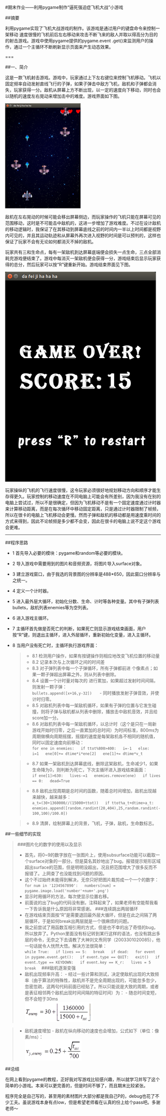 #期末作业——利用pygame制作“逼死强迫症飞机大战”小游戏

##摘要

利用pygame实现了飞机大战游戏的制作。该游戏是通过用户的键盘命令来控制一架移动
速度很慢的飞机前后左右移动来攻击不断飞来的敌人并取以得高分为目的的射击游戏。游戏中使用pygame提供的pygame.event
.get()来监测用户的操作，通过一个主循环不断刷新显示页面来产生动态效果。  

===

##一、简介

这是一款飞机射击游戏。游戏中，玩家通过上下左右键位来控制飞机移动。飞机以固定频率自动发射直线飞行的子弹，如果子弹击中敌方飞机，敌机和子弹都会消失，玩家获得一分。敌机从屏幕上方不断出现，以一定的速度向下移动，同时也会以随机的速度左右晃动来增加击中的难度。游戏界面如下图。

![](1312.png)

敌机在左右晃动的时候可能会移出屏幕侧边，而玩家操作的飞机只能在屏幕可见的范围移动，这时是不可能击中敌机的，这进一步增加了游戏难度。不过在设计敌机的移动逻辑时，我保证了在其移动到屏幕底线之前的时间内一半以上时间都是视野内可见的，并且其运动轨迹和从屏幕外再次进入视野的时间是可以预判的，这样也保证了玩家不会有无论如何都消灭不掉的敌机。

玩家共有三和生命点，每有一架敌机到达屏幕底端便会损失一点生命，三点全部消耗完游戏便结束了。游戏中每消灭一架敌机便会获得一分，游戏结束后显示玩家获得的总分，然后玩家可以按“R”键重新开始。游戏结束界面见下图。

![](11.png)

玩家操纵的飞机的飞行速度很慢，这令玩家必须很好地规划移动方向和顺序才能生存得更久。玩家控制的移动速度在不同电脑上可能会有所差别，因为我没有在别的电脑上尝试过，所以不是很确定，但因为飞机移动不是有一个固定速度通过计时器来计算移动距离，而是在每次循环中移动固定距离，只是通过计时器限制了帧频，所以在很卡的电脑上飞机移动会更慢。然而子弹和敌机的移动都是用速度乘时间的方式来得到，因此不论帧频是多少都不会变，因此在很卡的电脑上说不定这个游戏会更难。



---

##程序思路

- 1	首先导入必要的模块：pygame和random等必要的模块。


- 2	导入游戏中需要用到的图片和音频资源，将图片导入surface对象。

- 3	建立游戏窗口，由于我选的背景图的分辨率是488*650，因此窗口分辨率与之统一。

- 4	定义一个计时器。

- 5	进入最外层大循环，初始化分数、生命、计时等各种变量。其中有子弹列表bullets，敌机列表enemies等为空列表。

- 6	进入游戏主循环。

- 7	主循环首先做是否死亡的判断，如果死亡则显示游戏结束画面，用户按“R”键，则退出主循环，进入外层循环，重新初始化变量，进入主循环。

- 8	当用户没有死亡时，主循环执行游戏界面：
  > - 8.1	检测用户操作，如果有按键操作则相应地改变飞机位置的移动量
  > - 8.2	记录本次与上次循环之间的时间差  
  > - 8.3	对子弹列表中每一个子弹循环，所有子弹都前进   个像素点；如果一颗子弹超出屏幕之外，则从列表中删除。
  > - 8.4	设置一个计时量对每次的 进行累加，如果超过发射时间间隔，则发射一颗子弹：  
      ```
      bullets.append([x+16,y-32])   
      ```
      - 同时播放发射子弹音效，并使计时归零。
  > - 8.5	对敌机列表中每一架敌机循环，如果有子弹的位置与它发生碰撞，则将子弹与敌机都从列表中删除，播放击中敌机音效，并且给score加一分。
  > - 8.6	对敌机列表中每一架敌机循环，以总计时（这个是只在一局新游戏开始时归零，之后一直累加的总时间）为时间标准，800ms为周期做横向周期摇摆，摇摆的速度是每架敌机各不相同的随机值，同时以固定速度向前移动：  
      ```
      for ene in enemies:  
          if ttot%800>400:  
              i=-1  
          else:  
              i=1  
          ene[0]+= dtime*i*ene[2]  
              ene[1]+= dtime*v_t   
      ```
      
  > - 8.7	如果一架敌机到达屏幕底线，删除这架敌机，生命减少1，如果生命降为0，则判断为死亡，下次主循环进入游戏结束画面：    
      ```
      if ene[1]>630:  
          lives-=1  
          enemies.remove(ene)  
          if lives == 0:  
                  dead=True  
      ```
      
  > - 8.8	敌机出现周期是总时间的函数，随着总时间增加，敌机出现越来越快，越来越多：    
      ```
      a_t=(30+1360000//(15000+ttot))  
      if ttot%a_t+dtime>a_t:  
          enemies.append([random.randint(20,404),25,random.randint(-100,100)/100.0])  
      ```
      
  > - 8.9	清屏，绘制屏幕上的背景，飞机，子弹，敌机，生命数标志。

##一些细节的实现

>###图片化的数字的使用以及显示
> - 首先，将0~9的数字放在一张图片上，使用subsurface功能可以截取一个surface对象的一部分。但是莫名其妙地出了bug。报错提示矩形区域超出surface的范围，但是明明没超出，况且把范围增大了很多反而不报错了。上网查了也没能找到问题的原因。
> - 这个不过始终未能得到解决，无奈只好把图片裁剪成一个一个的数字：  
    ```
    for num in '1234567890':  
        numbers[num] = pygame.image.load('number'+num+'.png')
    ```
> - 显示时用循环的方法，每次使显示位置右移。
> - 前面说的出了bug的代码没有删，注释起来了，如果老师有空能帮我看一下告诉我是什么原因将非常感谢。
>###连续跳出两层循环
> - 在游戏结束页面按“R”是需要退回最外层大循环，但是在此之间隔了两层循环，于是如何break出两层就是一个很麻烦的问题。
> - 我之前尝试了用函数互相引用的方式，但是也不幸的出了奇怪的bug，所以放弃了。Python里面没有标记转到某行这样的语法，也没有跳出多层的命令，无奈之下去请教了大神刘文焘同学（2003301020085），他一句话就令人恍然大悟。解决方法很简单：  
    ```
    while True:  
        if lives == 5:  
            break  
        if dead:  
            for event in pygame.event.get():  
                if event.type == QUIT:  
                    exit()  
                if event.type == KEYDOWN:  
                    if event.key == K_r:  
                        lives = 5  
                        break  
    ```
>###敌机逐渐变强
> - 敌机出现频率升高：
    - 经过一些计算和测试，决定使敌机出现的大致频率（由于算法的特殊性，敌机并不是完全周期出现的，可能忽多忽少，忽密忽疏，这两句代码前面已经贴了。所以只能说是大致的周期，或者是表征相邻两个敌机出现时间间隔的特征时间）为：
    - 随总时间变短，但不会短于30ms  
    ![](121.png)

> - 敌机速度增加
    - 敌机在纵向移动的速度也会增加，公式如下（单位：像素/ms）：  
    ![](212.png)
      

##总结

在网上看到pygame的教程，正好我对写游戏比较感兴趣，所以就学习并写了这个简单的小游戏。本来可以更完善的，但是时间不够了，而且期末比较紧张。

程序完全是自己写的，甚至用的素材图片大部分都是我自己P的，debug也花了不少工夫。虽说游戏本身有点low，但是希望老师看在认真的份上给个pass吧。多谢老师～


